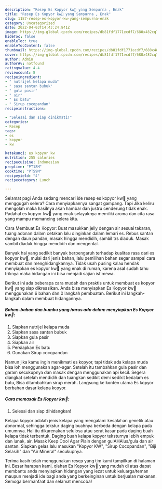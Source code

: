 ```yaml
---
description: "Resep Es Kopyor kw🥥 yang Sempurna , Enak"
title: "Resep Es Kopyor kw🥥 yang Sempurna , Enak"
slug: 1187-resep-es-kopyor-kw-yang-sempurna-enak
category: Uncategorized
date: 2022-04-03T14:43:24.841Z
image: https://img-global.cpcdn.com/recipes/db81fdf1771ecdf7/680x482cq70/es-kopyor-kw-foto-resep-utama.jpg
hideToc: false
enableToc: true
enableTocContent: false
thumbnail: https://img-global.cpcdn.com/recipes/db81fdf1771ecdf7/680x482cq70/es-kopyor-kw-foto-resep-utama.jpg
cover: https://img-global.cpcdn.com/recipes/db81fdf1771ecdf7/680x482cq70/es-kopyor-kw-foto-resep-utama.jpg
author: Admin
authorAv: notfound
ratingvalue: 4.4
reviewcount: 8
recipeingredient:
- " nutrijel kelapa muda"
- " sasa santan bubuk"
- " gula pasir"
- " air"
- " Es batu"
- " Sirup cocopandan"
recipeinstructions:

- "Selesai dan siap dinikmati!"
categories:
- Resep
tags:
- es
- kopyor
- kw

katakunci: es kopyor kw 
nutrition: 255 calories
recipecuisine: Indonesian
preptime: "PT18M"
cooktime: "PT59M"
recipeyield: "4"
recipecategory: Lunch

---
```



Selamat pagi Anda sedang mencari ide resep es kopyor kw🥥 yang menggugah selera? Cara menyiapkannya sangat gampang. Tapi Jika keliru mengolah maka hasilnya akan hambar dan justru cenderung tidak enak. Padahal es kopyor kw🥥 yang enak selayaknya memiliki aroma dan cita rasa yang mampu memancing selera kita.


Cara Membuat Es Kopyor: Buat masukkan jelly dengan air sesuai takaran, tuang adonan dalam cetakan lalu dinginkan dalam lemari es. Rebus santan dengan daun pandan, masak hingga mendidih, sambil trs diaduk. Masak sambil diaduk hingga mendidih dan mengental.

Banyak hal yang sedikit banyak berpengaruh terhadap kualitas rasa dari es kopyor kw🥥, mulai dari jenis bahan, lalu pemilihan bahan segar sampai cara membuat dan menghidangkannya. Tidak usah pusing kalau hendak menyiapkan es kopyor kw🥥 yang enak di rumah, karena asal sudah tahu triknya maka hidangan ini bisa menjadi sajian istimewa.


Berikut ini ada beberapa cara mudah dan praktis untuk membuat es kopyor kw🥥 yang siap dikreasikan. Anda bisa menyiapkan Es Kopyor kw🥥 menggunakan 6 bahan dan 0 langkah pembuatan. Berikut ini langkah-langkah dalam membuat hidangannya.

<!--inarticleads1-->

##### Bahan-bahan dan bumbu yang harus ada dalam menyiapkan Es Kopyor kw🥥:

1. Siapkan  nutrijel kelapa muda
1. Siapkan  sasa santan bubuk
1. Siapkan  gula pasir
1. Siapkan  air
1. Persiapkan  Es batu
1. Gunakan  Sirup cocopandan


Namun jika kamu ingin menikmati es kopyor, tapi tidak ada kelapa muda bisa loh menggunakan agar-agar. Setelah itu tambahkan gula pasir dan garam secukupnya dan masak dengan menggunakan api kecil. Segera diangkat setelah mendidih dan tuangkan sedikit demi sedikit kedalam es batu, Bisa ditambahkan sirup merah. Langsung ke konten utama Es kopyor berbahan dasar kelapa kopyor. 

<!--inarticleads2-->

##### Cara memasak Es Kopyor kw🥥:


1. Selesai dan siap dihidangkan!

Kelapa kopyor adalah jenis kelapa yang mengalami kesalahan genetik atau abnormal, sehingga tekstur daging buahnya berbeda dengan kelapa pada umumnya. Hal itu dikarenakan selulosa atau serat kasar pada daging buah kelapa tidak terbentuk. Daging buah kelapa kopyor teksturnya lebih empuk dan lunak, air. Masak Keep Cool Agar Plain dengan gulAHAlus/gula dan air santan. Siapkan gelas lalu masukan &#34;Kopyor KW&#34;, &#34;Sirup Cocopandan&#34;, &#34;Biji Selasih&#34; dan &#34;Air Mineral&#34; secukupnya. 

Terima kasih telah menggunakan resep yang tim kami tampilkan di halaman ini. Besar harapan kami, olahan Es Kopyor kw🥥 yang mudah di atas dapat membantu anda menyiapkan hidangan yang lezat untuk keluarga/teman maupun menjadi ide bagi anda yang berkeinginan untuk berjualan makanan. Semoga bermanfaat dan selamat mencoba!
